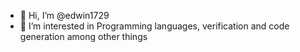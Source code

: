 - 👋 Hi, I’m @edwin1729
- 👀 I’m interested in Programming languages, verification and code generation among other things

<!---
edwin1729/edwin1729 is a ✨ special ✨ repository because its `README.md` (this file) appears on your GitHub profile.
You can click the Preview link to take a look at your changes.
--->
